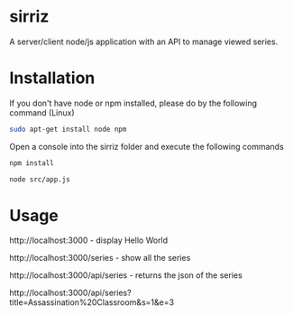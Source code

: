 # sirriz
A server/client node/js application with an API to manage viewed series.



# Installation

If you don't have node or npm installed, please do by the following command (Linux)

```bash
sudo apt-get install node npm 
```





Open a console into the sirriz folder and execute the following commands 

```bash
npm install
```

```bash
node src/app.js
```



# Usage

http://localhost:3000 - display Hello World

http://localhost:3000/series - show all the series

http://localhost:3000/api/series - returns the json of the series

http://localhost:3000/api/series?title=Assassination%20Classroom&s=1&e=3